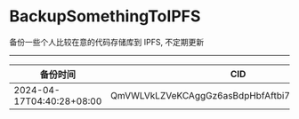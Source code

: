 # BackupSomethingToIPFS
备份一些个人比较在意的代码存储库到 IPFS, 不定期更新

---

| 备份时间                  | CID                                            |
| ------------------------- | ---------------------------------------------- |
| 2024-04-17T04:40:28+08:00 | QmVWLVkLZVeKCAggGz6asBdpHbfAftbi79aH6FggMK7hBK |
